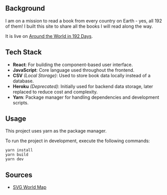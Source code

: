 ## Background
I am on a mission to read a book from every country on Earth - yes, all 192 of them! 
I built this site to share all the books I will read along the way.

It is live on [Around the World in 192 Days](https://reading-challenge-red.vercel.app/). 

## Tech Stack
- **React**: For building the component-based user interface.
- **JavaScript**: Core language used throughout the frontend.
- **CSV** *(Local Storage)*: Used to store book data locally instead of a database.
- **Heroku** *(Deprecated)*: Initially used for backend data storage, later replaced to reduce cost and complexity.
- **Yarn**: Package manager for handling dependencies and development scripts.

## Usage 
This project uses yarn as the package manager.

To run the project in development, execute the following commands:
```
yarn install
yarn build
yarn dev
```

## Sources
- [SVG World Map](https://commons.wikimedia.org/wiki/File:BlankMap-World_16_April_2024.svg)
